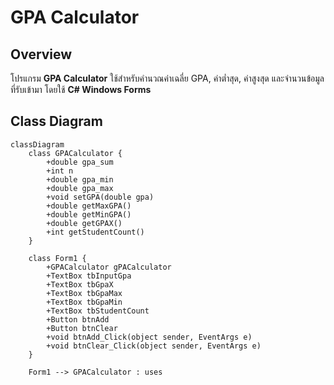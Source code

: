 ﻿# GPA Calculator

## Overview
โปรแกรม **GPA Calculator** ใช้สำหรับคำนวณค่าเฉลี่ย GPA, ค่าต่ำสุด, ค่าสูงสุด และจำนวนข้อมูลที่รับเข้ามา โดยใช้ **C# Windows Forms**  

## Class Diagram
```mermaid
classDiagram
    class GPACalculator {
        +double gpa_sum
        +int n
        +double gpa_min
        +double gpa_max
        +void setGPA(double gpa)
        +double getMaxGPA()
        +double getMinGPA()
        +double getGPAX()
        +int getStudentCount()
    }
    
    class Form1 {
        +GPACalculator gPACalculator
        +TextBox tbInputGpa
        +TextBox tbGpaX
        +TextBox tbGpaMax
        +TextBox tbGpaMin
        +TextBox tbStudentCount
        +Button btnAdd
        +Button btnClear
        +void btnAdd_Click(object sender, EventArgs e)
        +void btnClear_Click(object sender, EventArgs e)
    }

    Form1 --> GPACalculator : uses
